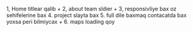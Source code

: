 1, Home titlear qalib +
2, about team sldier + 
3, responsivliye bax oz sehifelerine bax
4. project slayta bax
5. full dile baxmaq contacatda bax yoxsa peri bilmiycax +
6. maps loading qoy